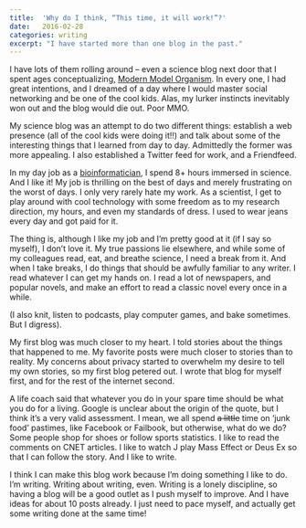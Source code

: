 ```yaml
---
title:  'Why do I think, “This time, it will work!”?'
date:   2016-02-28
categories: writing
excerpt: "I have started more than one blog in the past."
---
```



I have lots of them rolling
around – even a science blog next door that I spent ages conceptualizing,
[Modern Model Organism](https://modernmodelorganism.wordpress.com/). In every
one, I had great intentions, and I dreamed of a day
where I would master social networking and be one of the cool kids. Alas, my
lurker instincts inevitably won out and the blog would die out. Poor MMO.

My science blog was an attempt to do two different things: establish a web
presence (all of the cool kids were doing it!!) and talk about some of the
interesting things that I learned from day to day. Admittedly the former was
more appealing. I also established a Twitter feed for work, and a Friendfeed.

In my day job as a
[bioinformatician](https://en.wikipedia.org/wiki/Bioinformatics), I spend 8+
hours immersed in science. And I
like it! My job is thrilling on the best of days and merely frustrating on the
worst of days. I only very rarely hate my work. As a scientist, I get to play
around with cool technology with some freedom as to my research direction, my
hours, and even my standards of dress. I used to wear jeans every day and got
paid for it.

The thing is, although I like my job and I’m pretty good at it (if I say so
myself), I don’t love it. My true passions lie elsewhere, and while some of my
colleagues read, eat, and breathe science, I need a break from it. And when I
take breaks, I do things that should be awfully familiar to any writer. I read
whatever I can get my hands on. I read a lot of newspapers, and popular novels,
and make an effort to read a classic novel every once in a while.

(I also knit, listen to podcasts, play computer games, and bake sometimes. But I
digress).

My first blog was much closer to my heart. I told stories about the things that
happened to me. My favorite posts were much closer to stories than to reality.
My concerns about privacy started to overwhelm my desire to tell my own stories,
so my first blog petered out. I wrote that blog for myself first, and for the
rest of the internet second.

A life coach said that whatever you do in your spare time should be what you do
for a living. Google is unclear about the origin of the quote, but I think it’s
a very valid assessment. I mean, we all spend ~~a little~~ time on ‘junk food’
pastimes, like Facebook or Failbook, but otherwise, what do we do? Some people
shop for shoes or follow sports statistics. I like to read the comments on CNET
articles. I like to watch J play Mass Effect or Deus Ex so that I can follow the
story. And I like to write.

I think I can make this blog work because I’m doing something I like to do. I’m
writing. Writing about writing, even. Writing is a lonely discipline, so having
a blog will be a good outlet as I push myself to improve. And I have ideas for
about 10 posts already. I just need to pace myself, and actually get some
writing done at the same time!
